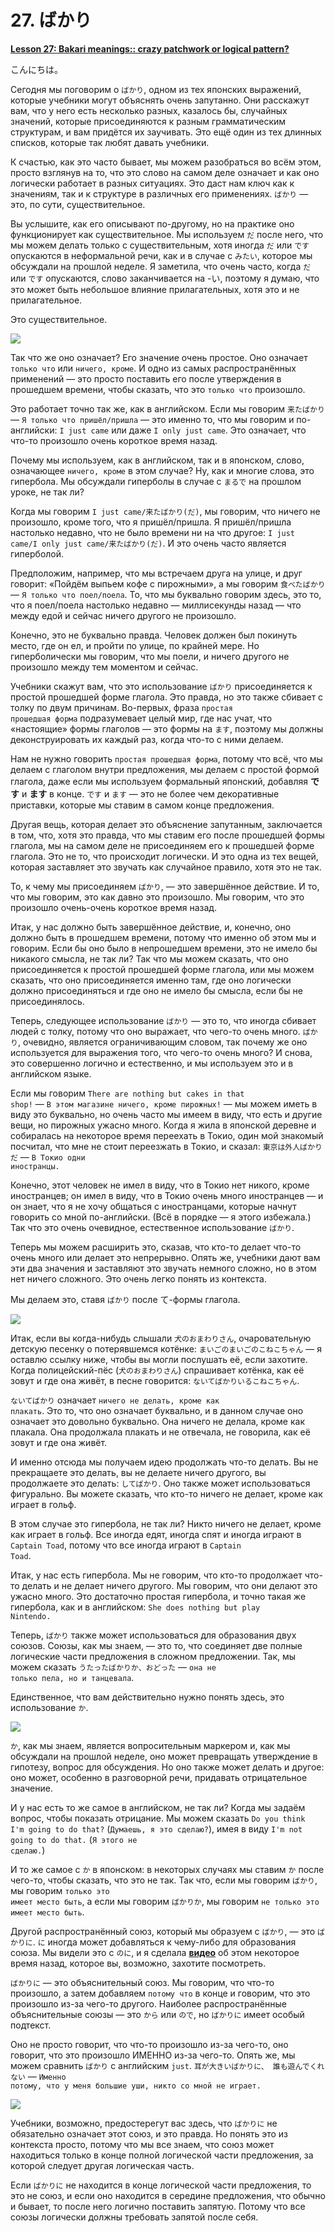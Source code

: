 # **27. ばかり**

[**Lesson 27: Bakari meanings:: crazy patchwork or logical pattern?**](https://www.youtube.com/watch?v=jqC60f-c1ng&list=PLg9uYxuZf8x_A-vcqqyOFZu06WlhnypWj&index=29&pp=iAQB)

こんにちは。

Сегодня мы поговорим о <code>ばかり</code>, одном из тех японских выражений, которые учебники могут объяснять очень запутанно. Они расскажут вам, что у него есть несколько разных, казалось бы, случайных значений, которые присоединяются к разным грамматическим структурам, и вам придётся их заучивать. Это ещё один из тех длинных списков, которые так любят давать учебники.

К счастью, как это часто бывает, мы можем разобраться во всём этом, просто взглянув на то, что это слово на самом деле означает и как оно логически работает в разных ситуациях. Это даст нам ключ как к значениям, так и к структуре в различных его применениях. <code>ばかり</code> — это, по сути, существительное.

Вы услышите, как его описывают по-другому, но на практике оно функционирует как существительное. Мы используем <code>だ</code> после него, что мы можем делать только с существительным, хотя иногда <code>だ</code> или <code>です</code> опускаются в неформальной речи, как и в случае с <code>みたい</code>, которое мы обсуждали на прошлой неделе. Я заметила, что очень часто, когда <code>だ</code> или <code>です</code> опускаются, слово заканчивается на -い, поэтому я думаю, что это может быть небольшое влияние прилагательных, хотя это и не прилагательное.

Это существительное.

![](../media/image1021.webp)

Так что же оно означает? Его значение очень простое. Оно означает <code>только что</code> или <code>ничего, кроме</code>. И одно из самых распространённых применений — это просто поставить его после утверждения в прошедшем времени, чтобы сказать, что это <code>только что</code> произошло.

Это работает точно так же, как в английском. Если мы говорим <code>来たばかり</code> — <code>Я только что пришёл/пришла</code> — это именно то, что мы говорим и по-английски: <code>I just came</code> или даже <code>I only just came</code>. Это означает, что что-то произошло очень короткое время назад.

Почему мы используем, как в английском, так и в японском, слово, означающее <code>ничего, кроме</code> в этом случае? Ну, как и многие слова, это гипербола. Мы обсуждали гиперболы в случае с <code>まるで</code> на прошлом уроке, не так ли?

Когда мы говорим <code>I just came/来たばかり(だ)</code>, мы говорим, что ничего не произошло, кроме того, что я пришёл/пришла. Я пришёл/пришла настолько недавно, что не было времени ни на что другое: <code>I just came/I only just came/来たばかり(だ)</code>. И это очень часто является гиперболой.

Предположим, например, что мы встречаем друга на улице, и друг говорит: «Пойдём выпьем кофе с пирожными», а мы говорим <code>食べたばかり</code> — <code>Я только что поел/поела</code>. То, что мы буквально говорим здесь, это то, что я поел/поела настолько недавно — миллисекунды назад — что между едой и сейчас ничего другого не произошло.

Конечно, это не буквально правда. Человек должен был покинуть место, где он ел, и пройти по улице, по крайней мере. Но гиперболически мы говорим, что мы поели, и ничего другого не произошло между тем моментом и сейчас.

Учебники скажут вам, что это использование <code>ばかり</code> присоединяется к простой прошедшей форме глагола. Это правда, но это также сбивает с толку по двум причинам. Во-первых, фраза <code>простая прошедшая форма</code> подразумевает целый мир, где нас учат, что «настоящие» формы глаголов — это формы на <code>ます</code>, поэтому мы должны деконструировать их каждый раз, когда что-то с ними делаем.

Нам не нужно говорить <code>простая прошедшая форма</code>, потому что всё, что мы делаем с глаголом внутри предложения, мы делаем с простой формой глагола, даже если мы используем формальный японский, добавляя ****です**** и ****ます**** в конце. <code>です</code> и <code>ます</code> — это не более чем декоративные приставки, которые мы ставим в самом конце предложения.

Другая вещь, которая делает это объяснение запутанным, заключается в том, что, хотя это правда, что мы ставим его после прошедшей формы глагола, мы на самом деле не присоединяем его к прошедшей форме глагола. Это не то, что происходит логически. И это одна из тех вещей, которая заставляет это звучать как случайное правило, хотя это не так.

То, к чему мы присоединяем <code>ばかり</code>, — это завершённое действие. И то, что мы говорим, это как давно это произошло. Мы говорим, что это произошло очень-очень короткое время назад.

Итак, у нас должно быть завершённое действие, и, конечно, оно должно быть в прошедшем времени, потому что именно об этом мы и говорим. Если бы оно было в непрошедшем времени, это не имело бы никакого смысла, не так ли? Так что мы можем сказать, что оно присоединяется к простой прошедшей форме глагола, или мы можем сказать, что оно присоединяется именно там, где оно логически должно присоединяться и где оно не имело бы смысла, если бы не присоединялось.

Теперь, следующее использование <code>ばかり</code> — это то, что иногда сбивает людей с толку, потому что оно выражает, что чего-то очень много. <code>ばかり</code>, очевидно, является ограничивающим словом, так почему же оно используется для выражения того, что чего-то очень много? И снова, это совершенно логично и естественно, и мы используем это и в английском языке.

Если мы говорим <code>There are nothing but cakes in that shop!</code> — <code>В этом магазине ничего, кроме пирожных!</code> — мы можем иметь в виду это буквально, но очень часто мы имеем в виду, что есть и другие вещи, но пирожных ужасно много. Когда я жила в японской деревне и собиралась на некоторое время переехать в Токио, один мой знакомый посчитал, что мне не стоит переезжать в Токио, и сказал: <code>東京は外人ばかりだ</code> — <code>В Токио одни иностранцы.</code>

Конечно, этот человек не имел в виду, что в Токио нет никого, кроме иностранцев; он имел в виду, что в Токио очень много иностранцев — и он знает, что я не хочу общаться с иностранцами, которые начнут говорить со мной по-английски. (Всё в порядке — я этого избежала.) Так что это очень очевидное, естественное использование <code>ばかり</code>.

Теперь мы можем расширить это, сказав, что кто-то делает что-то очень много или делает это непрерывно. Опять же, учебники дают вам эти два значения и заставляют это звучать немного сложно, но в этом нет ничего сложного. Это очень легко понять из контекста.

Мы делаем это, ставя <code>ばかり</code> после て-формы глагола.

![](../media/image385.webp)

Итак, если вы когда-нибудь слышали <code>犬のおまわりさん</code>, очаровательную детскую песенку о потерявшемся котёнке: <code>まいごのまいごのこねこちゃん</code> — я оставлю ссылку ниже, чтобы вы могли послушать её, если захотите. Когда полицейский-пёс (<code>犬のおまわりさん</code>) спрашивает котёнка, как её зовут и где она живёт, в песне говорится: <code>ないてばかりいるこねこちゃん</code>.

<code>ないてばかり</code> означает <code>ничего не делать, кроме как плакать</code>. Это то, что оно означает буквально, и в данном случае оно означает это довольно буквально. Она ничего не делала, кроме как плакала. Она продолжала плакать и не отвечала, не говорила, как её зовут и где она живёт.

И именно отсюда мы получаем идею продолжать что-то делать. Вы не прекращаете это делать, вы не делаете ничего другого, вы продолжаете это делать: <code>してばかり</code>. Оно также может использоваться фигурально. Вы можете сказать, что кто-то ничего не делает, кроме как играет в гольф.

В этом случае это гипербола, не так ли? Никто ничего не делает, кроме как играет в гольф. Все иногда едят, иногда спят и иногда играют в <code>Captain Toad</code>, потому что все иногда играют в <code>Captain Toad</code>.

Итак, у нас есть гипербола. Мы не говорим, что кто-то продолжает что-то делать и не делает ничего другого. Мы говорим, что они делают это ужасно много. Это достаточно простая гипербола, и точно такая же гипербола, как и в английском: <code>She does nothing but play Nintendo.</code>

Теперь, <code>ばかり</code> также может использоваться для образования двух союзов. Союзы, как мы знаем, — это то, что соединяет две полные логические части предложения в сложном предложении. Так, мы можем сказать <code>うたったばかりか、おどった</code> — <code>она не только пела, но и танцевала</code>.

Единственное, что вам действительно нужно понять здесь, это использование <code>か</code>.

![](../media/image725.webp)

<code>か</code>, как мы знаем, является вопросительным маркером и, как мы обсуждали на прошлой неделе, оно может превращать утверждение в гипотезу, вопрос для обсуждения. Но оно также может делать и другое: оно может, особенно в разговорной речи, придавать отрицательное значение.

И у нас есть то же самое в английском, не так ли? Когда мы задаём вопрос, чтобы показать отрицание. Мы можем сказать <code>Do you think I'm going to do that?</code> (<code>Думаешь, я это сделаю?</code>), имея в виду <code>I'm not going to do that.</code> (<code>Я этого не сделаю.</code>)

И то же самое с <code>か</code> в японском: в некоторых случаях мы ставим <code>か</code> после чего-то, чтобы сказать, что это не так. Так что, если мы говорим <code>ばかり</code>, мы говорим <code>только это имеет место быть</code>, а если мы говорим <code>ばかりか</code>, мы говорим <code>не только это имеет место быть</code>.

Другой распространённый союз, который мы образуем с <code>ばかり</code>, — это <code>ばかりに</code>. <code>に</code> иногда может добавляться к чему-либо для образования союза. Мы видели это с <code>のに</code>, и я сделала [**видео**](https://www.youtube.com/watch?v=Au5JOtcwE7A&ab_channel=OrganicJapanesewithCureDolly) об этом некоторое время назад, которое вы, возможно, захотите посмотреть.

<code>ばかりに</code> — это объяснительный союз. Мы говорим, что что-то произошло, а затем добавляем <code>потому что</code> в конце и говорим, что это произошло из-за чего-то другого. Наиболее распространённые объяснительные союзы — это <code>から</code> или <code>ので</code>, но <code>ばかりに</code> имеет особый подтекст.

Оно не просто говорит, что что-то произошло из-за чего-то, оно говорит, что это произошло ИМЕННО из-за чего-то. Опять же, мы можем сравнить <code>ばかり</code> с английским <code>just</code>. <code>耳が大きいばかりに、 誰も遊んでくれない</code> — <code>Именно потому, что у меня большие уши, никто со мной не играет.</code>

![](../media/image45.webp)

Учебники, возможно, предостерегут вас здесь, что <code>ばかりに</code> не обязательно означает этот союз, и это правда. Но понять это из контекста просто, потому что мы все знаем, что союз может находиться только в конце полной логической части предложения, за которой следует другая логическая часть.

Если <code>ばかりに</code> не находится в конце логической части предложения, то это не союз, и если оно находится в середине предложения, что обычно и бывает, то после него логично поставить запятую. Потому что все союзы логически должны требовать запятой после себя.